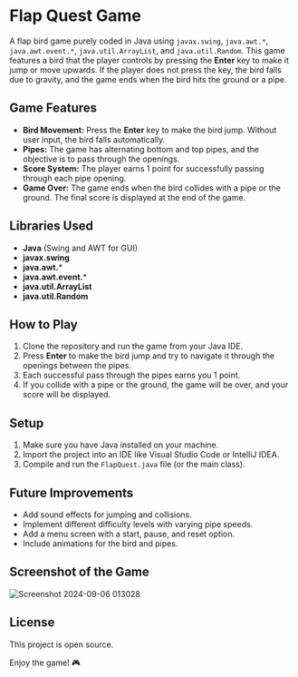 # Flap Quest Game

A flap bird game purely coded in Java using `javax.swing`, `java.awt.*`, `java.awt.event.*`, `java.util.ArrayList`, and `java.util.Random`. This game features a bird that the player controls by pressing the **Enter** key to make it jump or move upwards. If the player does not press the key, the bird falls due to gravity, and the game ends when the bird hits the ground or a pipe.

## Game Features
- **Bird Movement:** Press the **Enter** key to make the bird jump. Without user input, the bird falls automatically.
- **Pipes:** The game has alternating bottom and top pipes, and the objective is to pass through the openings.
- **Score System:** The player earns 1 point for successfully passing through each pipe opening.
- **Game Over:** The game ends when the bird collides with a pipe or the ground. The final score is displayed at the end of the game.

## Libraries Used
- **Java** (Swing and AWT for GUI)
- **javax.swing**
- **java.awt.***
- **java.awt.event.***
- **java.util.ArrayList**
- **java.util.Random**

## How to Play
1. Clone the repository and run the game from your Java IDE.
2. Press **Enter** to make the bird jump and try to navigate it through the openings between the pipes.
3. Each successful pass through the pipes earns you 1 point.
4. If you collide with a pipe or the ground, the game will be over, and your score will be displayed.

## Setup
1. Make sure you have Java installed on your machine.
2. Import the project into an IDE like Visual Studio Code or IntelliJ IDEA.
3. Compile and run the `FlapQuest.java` file (or the main class).

## Future Improvements
- Add sound effects for jumping and collisions.
- Implement different difficulty levels with varying pipe speeds.
- Add a menu screen with a start, pause, and reset option.
- Include animations for the bird and pipes.

## Screenshot of the Game
![Screenshot 2024-09-06 013028](https://github.com/user-attachments/assets/1d2d4e56-27d0-43d7-b689-07bff5cb7815)


## License
This project is open source.

Enjoy the game! 🎮
